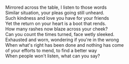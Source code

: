 Mirrored across the table, I listen to those words  
Similar situation, your pleas going still unheard.  
Such kindness and love you have for your friends  
Yet the return on your heart is a boot that rends.  
How many rashes now blaze across your cheek?   
Can you count the times turned, face wetly sleeked.  
Exhausted and worn, wondering if you're in the wrong  
When what's right has been done and nothing has come  
of your efforts to mend, to find a better way  
When people won't listen, what can you say?  

